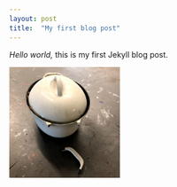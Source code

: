 ```yaml
---
layout: post
title:  "My first blog post"
---
```


*Hello world,* this is my first Jekyll blog post.

<img src="/images/castIron.jpg" alt="dress photo" width="200"/>




